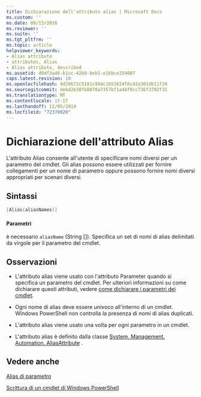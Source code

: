 ```yaml
---
title: Dichiarazione dell'attributo alias | Microsoft Docs
ms.custom: ''
ms.date: 09/13/2016
ms.reviewer: ''
ms.suite: ''
ms.tgt_pltfrm: ''
ms.topic: article
helpviewer_keywords:
- Alias attribute
- attributes, Alias
- Alias attribute, described
ms.assetid: d0df3a46-b1cc-42b9-beb1-e16bce254007
caps.latest.revision: 10
ms.openlocfilehash: 4d20672c5181c994c1b53624f6c42a301db11f26
ms.sourcegitcommit: debd2b38fb8070a7357bf1a4bf9cc736f3702f31
ms.translationtype: MT
ms.contentlocale: it-IT
ms.lasthandoff: 12/05/2019
ms.locfileid: "72370020"
---
```

# <a name="alias-attribute-declaration"></a>Dichiarazione dell'attributo Alias

L'attributo Alias consente all'utente di specificare nomi diversi per un parametro del cmdlet. Gli alias possono essere utilizzati per fornire collegamenti per un nome di parametro oppure possono fornire nomi diversi appropriati per scenari diversi.

## <a name="syntax"></a>Sintassi

```csharp
[Alias(aliasNames)]
```

#### <a name="parameters"></a>Parametri

è necessario `aliasName` (String []). Specifica un set di nomi di alias delimitati da virgole per il parametro del cmdlet.

## <a name="remarks"></a>Osservazioni

- L'attributo alias viene usato con l'attributo Parameter quando si specifica un parametro del cmdlet. Per ulteriori informazioni su come dichiarare questi attributi, vedere [come dichiarare i parametri dei cmdlet](./how-to-declare-cmdlet-parameters.md).

- Ogni nome di alias deve essere univoco all'interno di un cmdlet. Windows PowerShell non controlla la presenza di nomi di alias duplicati.

- L'attributo alias viene usato una volta per ogni parametro in un cmdlet.

- L'attributo alias è definito dalla classe [System. Management. Automation. AliasAttribute](/dotnet/api/System.Management.Automation.AliasAttribute) .

## <a name="see-also"></a>Vedere anche

[Alias di parametro](./parameter-aliases.md)

[Scrittura di un cmdlet di Windows PowerShell](./writing-a-windows-powershell-cmdlet.md)
